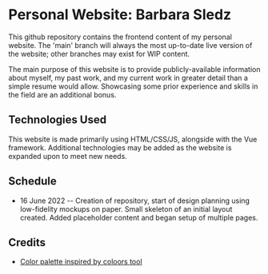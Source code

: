 # Personal Website: Barbara Sledz

This github repository contains the frontend content of my personal website. The 'main' branch will always the most up-to-date live version of the website; other branches may exist for WIP content. 

The main purpose of this website is to provide publicly-available information about myself, my past work, and my current work in greater detail than a simple resume would allow. Showcasing some prior experience and skills in the field are an additional bonus.

## Technologies Used
This website is made primarily using HTML/CSS/JS, alongside with the Vue framework. Additional technologies may be added as the website is expanded upon to meet new needs. 


## Schedule
- 16 June 2022 -- Creation of repository, start of design planning using low-fidelity mockups on paper. Small skeleton of an initial layout created. Added placeholder content and began setup of multiple pages.

## Credits
 - [Color palette inspired by coloors tool](https://coolors.co/e7ecef-6096ba-a3cef1-272635-001011) 